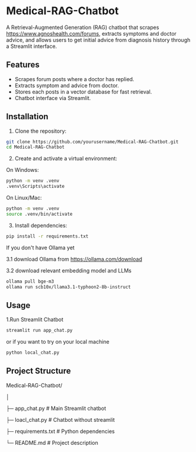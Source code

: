# Medical-RAG-Chatbot

A Retrieval-Augmented Generation (RAG) chatbot that scrapes https://www.agnoshealth.com/forums, extracts symptoms and doctor advice, and allows users to get initial advice from diagnosis history through a Streamlit interface.

## Features

- Scrapes forum posts where a doctor has replied.
- Extracts symptom and advice from doctor.
- Stores each posts in a vector database for fast retrieval.
- Chatbot interface via Streamlit.

## Installation

1. Clone the repository:
```bash
git clone https://github.com/yourusername/Medical-RAG-Chatbot.git
cd Medical-RAG-Chatbot
```
2. Create and activate a virtual environment:
   
On Windows:
```bash
python -m venv .venv
.venv\Scripts\activate
```
On Linux/Mac:
```bash
python -m venv .venv
source .venv/bin/activate
```
3. Install dependencies:
```bash
pip install -r requirements.txt
```
If you don't have Ollama yet

3.1 download Ollama from https://ollama.com/download

3.2 download relevant embedding model and LLMs
```bash
ollama pull bge-m3
ollama run scb10x/llama3.1-typhoon2-8b-instruct
```
## Usage
1.Run Streamlit Chatbot
```bash
streamlit run app_chat.py
```
or if you want to try on your local machine 
```bash
python local_chat.py
```
## Project Structure

Medical-RAG-Chatbot/

│

├─ app_chat.py          # Main Streamlit chatbot

├─ loacl_chat.py        # Chatbot without streamlit

├─ requirements.txt     # Python dependencies

└─ README.md            # Project description






